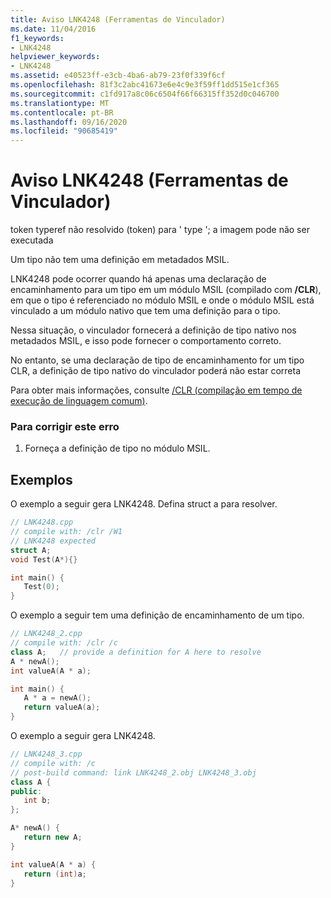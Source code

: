 ```yaml
---
title: Aviso LNK4248 (Ferramentas de Vinculador)
ms.date: 11/04/2016
f1_keywords:
- LNK4248
helpviewer_keywords:
- LNK4248
ms.assetid: e40523ff-e3cb-4ba6-ab79-23f0f339f6cf
ms.openlocfilehash: 81f3c2abc41673e6e4c9e3f59ff1dd515e1cf365
ms.sourcegitcommit: c1fd917a8c06c6504f66f66315ff352d0c046700
ms.translationtype: MT
ms.contentlocale: pt-BR
ms.lasthandoff: 09/16/2020
ms.locfileid: "90685419"
---
```

# <a name="linker-tools-warning-lnk4248"></a>Aviso LNK4248 (Ferramentas de Vinculador)

token typeref não resolvido (token) para ' type '; a imagem pode não ser executada

Um tipo não tem uma definição em metadados MSIL.

LNK4248 pode ocorrer quando há apenas uma declaração de encaminhamento para um tipo em um módulo MSIL (compilado com **/CLR**), em que o tipo é referenciado no módulo MSIL e onde o módulo MSIL está vinculado a um módulo nativo que tem uma definição para o tipo.

Nessa situação, o vinculador fornecerá a definição de tipo nativo nos metadados MSIL, e isso pode fornecer o comportamento correto.

No entanto, se uma declaração de tipo de encaminhamento for um tipo CLR, a definição de tipo nativo do vinculador poderá não estar correta

Para obter mais informações, consulte [/CLR (compilação em tempo de execução de linguagem comum)](../../build/reference/clr-common-language-runtime-compilation.md).

### <a name="to-correct-this-error"></a>Para corrigir este erro

1. Forneça a definição de tipo no módulo MSIL.

## <a name="examples"></a>Exemplos

O exemplo a seguir gera LNK4248. Defina struct a para resolver.

```cpp
// LNK4248.cpp
// compile with: /clr /W1
// LNK4248 expected
struct A;
void Test(A*){}

int main() {
   Test(0);
}
```

O exemplo a seguir tem uma definição de encaminhamento de um tipo.

```cpp
// LNK4248_2.cpp
// compile with: /clr /c
class A;   // provide a definition for A here to resolve
A * newA();
int valueA(A * a);

int main() {
   A * a = newA();
   return valueA(a);
}
```

O exemplo a seguir gera LNK4248.

```cpp
// LNK4248_3.cpp
// compile with: /c
// post-build command: link LNK4248_2.obj LNK4248_3.obj
class A {
public:
   int b;
};

A* newA() {
   return new A;
}

int valueA(A * a) {
   return (int)a;
}
```
